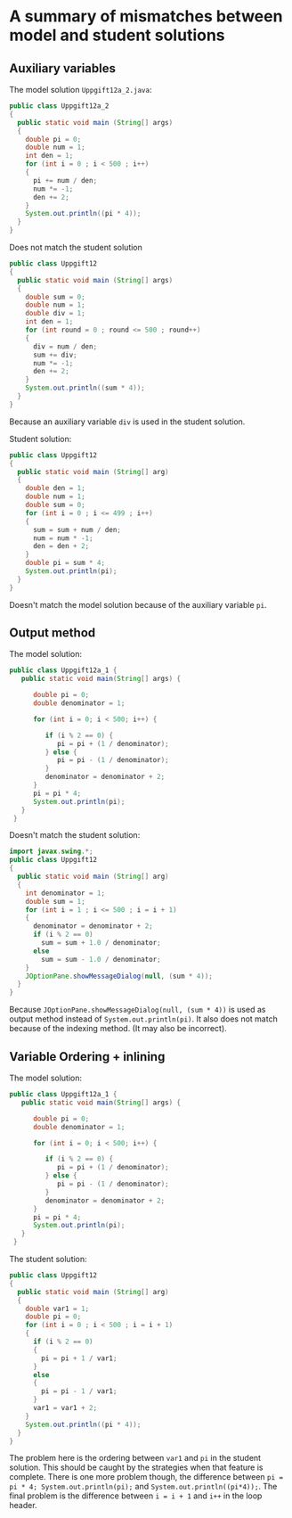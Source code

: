 # A summary of mismatches between model and student solutions

## Auxiliary variables
The model solution `Uppgift12a_2.java`:
```Java
public class Uppgift12a_2
{
  public static void main (String[] args)
  {
    double pi = 0;
    double num = 1;
    int den = 1;
    for (int i = 0 ; i < 500 ; i++)
    {
      pi += num / den;
      num *= -1;
      den += 2;
    }
    System.out.println((pi * 4));
  }
}
```
Does not match the student solution
```Java
public class Uppgift12
{
  public static void main (String[] args)
  {
    double sum = 0;
    double num = 1;
    double div = 1;
    int den = 1;
    for (int round = 0 ; round <= 500 ; round++)
    {
      div = num / den;
      sum += div;
      num *= -1;
      den += 2;
    }
    System.out.println((sum * 4));
  }
}
```
Because an auxiliary variable `div` is used in the student solution.

Student solution:
```Java
public class Uppgift12
{
  public static void main (String[] arg)
  {
    double den = 1;
    double num = 1;
    double sum = 0;
    for (int i = 0 ; i <= 499 ; i++)
    {
      sum = sum + num / den;
      num = num * -1;
      den = den + 2;
    }
    double pi = sum * 4;
    System.out.println(pi);
  }
}
```
Doesn't match the model solution because of the auxiliary variable `pi`.

## Output method
The model solution:
```Java
public class Uppgift12a_1 {
   public static void main(String[] args) {

      double pi = 0;
      double denominator = 1;

      for (int i = 0; i < 500; i++) {

         if (i % 2 == 0) {
            pi = pi + (1 / denominator);
         } else {
            pi = pi - (1 / denominator);
         }
         denominator = denominator + 2;
      }
      pi = pi * 4;
      System.out.println(pi);
   }
 }
```
Doesn't match the student solution:
```Java
import javax.swing.*;
public class Uppgift12
{
  public static void main (String[] arg)
  {
    int denominator = 1;
    double sum = 1;
    for (int i = 1 ; i <= 500 ; i = i + 1)
    {
      denominator = denominator + 2;
      if (i % 2 == 0)
        sum = sum + 1.0 / denominator;
      else
        sum = sum - 1.0 / denominator;
    }
    JOptionPane.showMessageDialog(null, (sum * 4));
  }
}
```
Because `JOptionPane.showMessageDialog(null, (sum * 4))` is used as output method
instead of `System.out.println(pi)`. It also does not match because of the indexing method.
(It may also be incorrect).

## Variable Ordering + inlining
The model solution:
```Java
public class Uppgift12a_1 {
   public static void main(String[] args) {

      double pi = 0;
      double denominator = 1;

      for (int i = 0; i < 500; i++) {

         if (i % 2 == 0) {
            pi = pi + (1 / denominator);
         } else {
            pi = pi - (1 / denominator);
         }
         denominator = denominator + 2;
      }
      pi = pi * 4;
      System.out.println(pi);
   }
 }
```
The student solution:
```Java
public class Uppgift12
{
  public static void main (String[] arg)
  {
    double var1 = 1;
    double pi = 0;
    for (int i = 0 ; i < 500 ; i = i + 1)
    {
      if (i % 2 == 0)
      {
        pi = pi + 1 / var1;
      }
      else
      {
        pi = pi - 1 / var1;
      }
      var1 = var1 + 2;
    }
    System.out.println((pi * 4));
  }
}
```
The problem here is the ordering between `var1` and `pi` in the student solution.
This should be caught by the strategies when that feature is complete.
There is one more problem though, the difference between `pi = pi * 4; System.out.println(pi);`
and `System.out.println((pi*4));`.
The final problem is the difference between `i = i + 1` and `i++` in the loop header.
